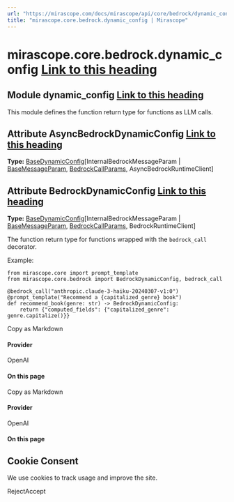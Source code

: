 ```yaml
---
url: "https://mirascope.com/docs/mirascope/api/core/bedrock/dynamic_config"
title: "mirascope.core.bedrock.dynamic_config | Mirascope"
---
```


# mirascope.core.bedrock.dynamic\_config [Link to this heading](https://mirascope.com/docs/mirascope/api/core/bedrock/dynamic_config\#mirascope-core-bedrock-dynamic-config)

## Module dynamic\_config [Link to this heading](https://mirascope.com/docs/mirascope/api/core/bedrock/dynamic_config\#dynamic-config)

This module defines the function return type for functions as LLM calls.

## Attribute AsyncBedrockDynamicConfig [Link to this heading](https://mirascope.com/docs/mirascope/api/core/bedrock/dynamic_config\#asyncbedrockdynamicconfig)

**Type:** [BaseDynamicConfig](https://mirascope.com/docs/mirascope/api/core/base/dynamic_config#basedynamicconfig)\[InternalBedrockMessageParam \| [BaseMessageParam](https://mirascope.com/docs/mirascope/api/core/base/message_param#basemessageparam), [BedrockCallParams](https://mirascope.com/docs/mirascope/api/core/bedrock/call_params#bedrockcallparams), AsyncBedrockRuntimeClient\]

## Attribute BedrockDynamicConfig [Link to this heading](https://mirascope.com/docs/mirascope/api/core/bedrock/dynamic_config\#bedrockdynamicconfig)

**Type:** [BaseDynamicConfig](https://mirascope.com/docs/mirascope/api/core/base/dynamic_config#basedynamicconfig)\[InternalBedrockMessageParam \| [BaseMessageParam](https://mirascope.com/docs/mirascope/api/core/base/message_param#basemessageparam), [BedrockCallParams](https://mirascope.com/docs/mirascope/api/core/bedrock/call_params#bedrockcallparams), BedrockRuntimeClient\]

The function return type for functions wrapped with the `bedrock_call` decorator.

Example:

```
from mirascope.core import prompt_template
from mirascope.core.bedrock import BedrockDynamicConfig, bedrock_call

@bedrock_call("anthropic.claude-3-haiku-20240307-v1:0")
@prompt_template("Recommend a {capitalized_genre} book")
def recommend_book(genre: str) -> BedrockDynamicConfig:
    return {"computed_fields": {"capitalized_genre": genre.capitalize()}}
```

Copy as Markdown

#### Provider

OpenAI

#### On this page

Copy as Markdown

#### Provider

OpenAI

#### On this page

## Cookie Consent

We use cookies to track usage and improve the site.

RejectAccept